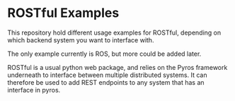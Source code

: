 ROSTful Examples
================


This repository hold different usage examples for ROSTful, depending on which backend system you want to interface with.

The only example currently is ROS, but more could be added later.

ROSTful is a usual python web package, and relies on the Pyros framework underneath to interface between multiple distributed systems.
It can therefore be used to add REST endpoints to any system that has an interface in pyros.


